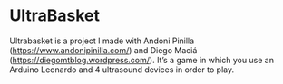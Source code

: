 # UltraBasket
Ultrabasket is a project I made with Andoni Pinilla (https://www.andonipinilla.com/) and Diego Maciá (https://diegomtblog.wordpress.com/). It’s a game in which you use an Arduino Leonardo and 4 ultrasound devices in order to play. 
